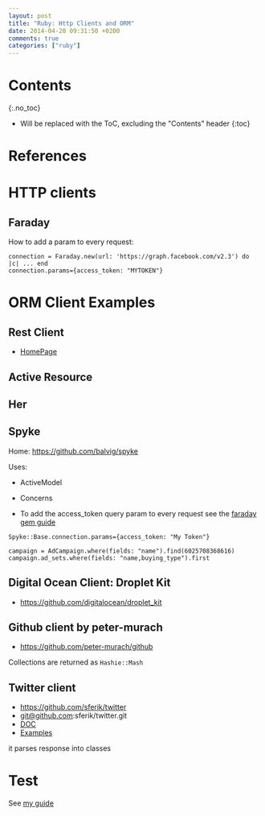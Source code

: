 ```yaml
---
layout: post
title: "Ruby: Http Clients and ORM"
date: 2014-04-20 09:31:50 +0200
comments: true
categories: ["ruby"]
---
```


# Contents
{:.no_toc}

* Will be replaced with the ToC, excluding the "Contents" header
{:toc}

# References


# HTTP clients

## Faraday

How to add a param to every request:

~~~
connection = Faraday.new(url: 'https://graph.facebook.com/v2.3') do |c| ... end
connection.params={access_token: "MYTOKEN"}
~~~

# ORM Client Examples

## Rest Client

* [HomePage](https://github.com/rest-client/rest-client)

## Active Resource

## Her

## Spyke

Home: https://github.com/balvig/spyke

Uses:

* ActiveModel
* Concerns

* To add the access_token query param to every request see the [faraday gem guide](#faraday)

~~~
Spyke::Base.connection.params={access_token: "My Token"}

campaign = AdCampaign.where(fields: "name").find(6025708368616)
campaign.ad_sets.where(fields: "name,buying_type").first
~~~



## Digital Ocean Client: Droplet Kit

* https://github.com/digitalocean/droplet_kit


## Github client by peter-murach

* https://github.com/peter-murach/github

Collections are returned as `Hashie::Mash` 

## Twitter client

* https://github.com/sferik/twitter
* git@github.com:sferik/twitter.git
* [DOC](http://www.rubydoc.info/gems/twitter)
* [Examples](https://github.com/sferik/twitter/tree/master/examples)

it parses response into classes 

# Test

See [my guide]({{site.url}}/guides/ruby_testing_webservices.html)

